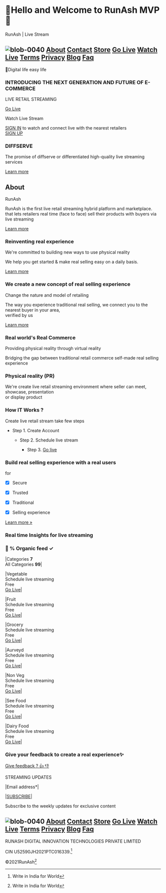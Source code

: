 # 👋Hello and Welcome to RunAsh MVP🎉
RunAsh | Live Stream

## ![blob-0040](https://user-images.githubusercontent.com/61916324/132724592-e5bef25e-36d9-4da8-bbc6-84a24183c8e2.png) [About](https://runash.in/about) [Contact](https://runash.in/Contact) [Store](https://runash.in/privacy) [Go Live](https://runash.in/support) [Watch Live](https://) [Terms](https://runash.in/streaming) [Privacy](https://) [Blog](https://) [Faq](https://) 
   
     





   
    
 










   
  
   

   








💫Digital life easy life





### INTRODUCING THE NEXT GENERATION AND FUTURE OF E-COMMERCE

LIVE RETAIL STREAMING

[Go Live](https://)

Watch Live Stream

[SIGN IN](https://) to watch and connect live with the nearest retailers<br> 
[SIGN UP](https://)
 

















### DIFFSERVE

The promise of diffserve or differentiated high-quality live streaming services

[Learn more](https://)

## About

RunAsh

RunAsh is the first live retail streaming hybrid platform and marketplace.<br>that lets retailers real time (face to face) sell their products with buyers via live streaming

[Learn more](https://)

### Reinventing real experience

We're committed to building new ways to use physical reality

We help you get started &amp; make real selling easy on a daily basis.

[Learn more](https://)

### We create a new concept of real selling experience

 Change the nature and model of retailing

The way you experience traditional real selling, we connect you to the nearest buyer in your area, <br>
verified by us

[Learn more](https://)

### Real world's Real Commerce

Providing physical reality through virtual reality

Bridging the gap between traditional retail commerce self-made real selling experience 

### Physical reality (PR)



We're create live retail streaming environment where seller can meet, showcase, presentation <br>or display product

### How IT Works ?

Create live retail stream take few steps

 - Step 1. Create Account

   - Step 2. Schedule live stream

     - Step 3. [Go live](https://runash.in/live)











### Build real selling experience with a real users 
for 

- [X] Secure 

- [x] Trusted

- [x] Traditional 

- [x] Selling experience

[Learn more »](https://)

### Real time Insights for live streaming

### 💯 % Organic feed ✓ ###




|Categories **7** <br>All Categories **99**|



|Vegetable <br>Schedule live streaming<br>Free<br> [Go Live](https://)![]()|

|Fruit <br>Schedule live streaming<br>Free<br> [Go Live](https://)|

|Grocery <br>Schedule live streaming<br>Free<br> [Go Live](https://)|

|Aurveyd <br>Schedule live streaming<br>Free<br> [Go Live](https://)|

|Non Veg <br>Schedule live streaming<br>Free<br> [Go Live](https://)|

|See Food <br> Schedule live streaming<br>Free<br> [Go Live](https://)|

|Dairy Food <br>Schedule live streaming<br>Free<br> [Go Live](https://)|























### Give your feedback to create a real experience✨

[Give feedback ? 👍 👎](https://)

STREAMING UPDATES

|Email address*|

|[SUBSCRIBE](https://)|

Subscribe to the weekly updates for exclusive content
## ![blob-0040](https://user-images.githubusercontent.com/61916324/132724592-e5bef25e-36d9-4da8-bbc6-84a24183c8e2.png) [About](https://runash.in/about) [Contact](https://runash.in/Contact) [Store](https://runash.in/privacy) [Go Live](https://runash.in/support) [Watch Live](https://) [Terms](https://runash.in/streaming) [Privacy](https://) [Blog](https://) [Faq](https://) 



RUNASH DIGITAL INNOVATION TECHNOLOGIES PRIVATE LIMITED

CIN U52590JH2021PTC016339.[^1]

©2021RunAsh[^1]

[^1]: Write in India for World 

















     

   



















